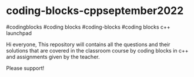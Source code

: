 # coding-blocks-cppseptember2022
#codingblocks
#coding blocks
#coding-blocks
#coding blocks c++ launchpad

Hi everyone,
  This repository will contains all the questions and their solutions that are covered in the classroom course by coding blocks 
  in c++ and assignments given by the teacher.
  
  Please support!
